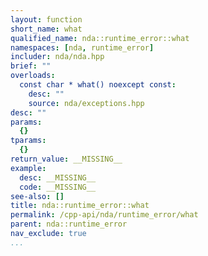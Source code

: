 ```yaml
---
layout: function
short_name: what
qualified_name: nda::runtime_error::what
namespaces: [nda, runtime_error]
includer: nda/nda.hpp
brief: ""
overloads:
  const char * what() noexcept const:
    desc: ""
    source: nda/exceptions.hpp
desc: ""
params:
  {}
tparams:
  {}
return_value: __MISSING__
example:
  desc: __MISSING__
  code: __MISSING__
see-also: []
title: nda::runtime_error::what
permalink: /cpp-api/nda/runtime_error/what
parent: nda::runtime_error
nav_exclude: true
...
```


